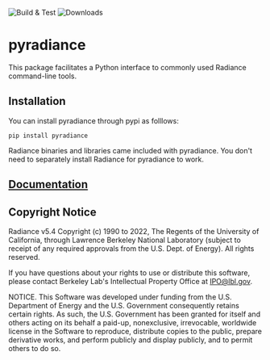 ![Build & Test](https://github.com/LBNL-ETA/pyradiance/actions/workflows/main.yml/badge.svg)
![Downloads](https://img.shields.io/pypi/dm/Pyradiance.svg)

# pyradiance

This package facilitates a Python interface to commonly used Radiance 
command-line tools.

## Installation

You can install pyradiance through pypi as folllows:
```
pip install pyradiance
```
Radiance binaries and libraries came included with pyradiance. You don't need
to separately install Radiance for pyradiance to work.

## [Documentation](https://lbnl-eta.github.io/pyradiance)

## Copyright Notice

Radiance v5.4 Copyright (c) 1990 to 2022, The Regents of the University of 
California, through Lawrence Berkeley National Laboratory (subject to receipt 
of any required approvals from the U.S. Dept. of Energy).  All rights reserved.

If you have questions about your rights to use or distribute this software,
please contact Berkeley Lab's Intellectual Property Office at
IPO@lbl.gov.

NOTICE.  This Software was developed under funding from the U.S. Department
of Energy and the U.S. Government consequently retains certain rights.  As
such, the U.S. Government has been granted for itself and others acting on
its behalf a paid-up, nonexclusive, irrevocable, worldwide license in the
Software to reproduce, distribute copies to the public, prepare derivative 
works, and perform publicly and display publicly, and to permit others to do so.


